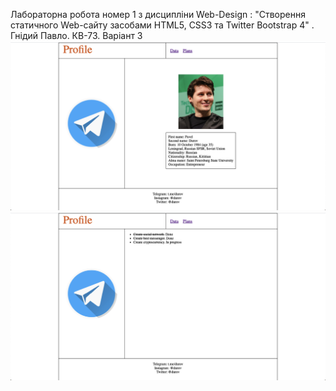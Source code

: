 Лабораторна робота номер 1 з дисципліни Web-Design : "Створення статичного Web-сайту засобами HTML5, CSS3 та Twitter Bootstrap 4" . Гнідий Павло. КВ-73. Варіант 3
![](screens/1-1.png)
![](screens/1-2.png)
